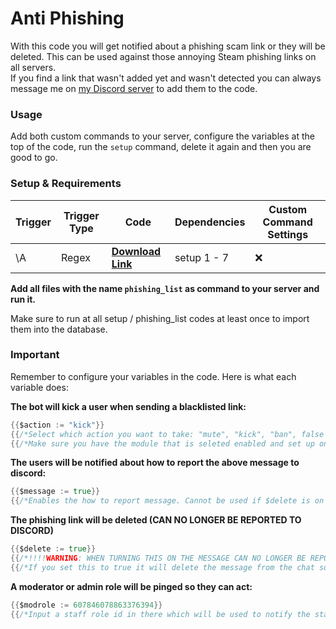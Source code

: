 # Anti Phishing

With this code you will get notified about a phishing scam link or they will be deleted. This can be used against those annoying Steam phishing links on all servers.  
If you find a link that wasn't added yet and wasn't detected you can always message me on [my Discord server](https://discord.gg/GRns3fg) to add them to the code.

### Usage

Add both custom commands to your server, configure the variables at the top of the code, run the `setup` command, delete it again and then you are good to go.

### Setup & Requirements

Trigger|Trigger Type|Code|Dependencies|Custom Command Settings
---|---|---|---|---
\A|Regex|**[Download Link](anti_phishing.yag)**|setup 1 - 7|❌

**Add all files with the name `phishing_list` as command to your server and run it.**

Make sure to run at all setup / phishing_list codes at least once to import them into the database.  

### Important

Remember to configure your variables in the code. Here is what each variable does:

**The bot will kick a user when sending a blacklisted link:**
```go
{{$action := "kick"}}
{{/*Select which action you want to take: "mute", "kick", "ban", false (disabled)*/}}
{{/*Make sure you have the module that is seleted enabled and set up on the yagpdb control panel / website*/}}
```

**The users will be notified about how to report the above message to discord:**
```go
{{$message := true}}
{{/*Enables the how to report message. Cannot be used if $delete is on true*/}}
```

**The phishing link will be deleted (CAN NO LONGER BE REPORTED TO DISCORD)**
```go
{{$delete := true}}
{{/*!!!!WARNING: WHEN TURNING THIS ON THE MESSAGE CAN NO LONGER BE REPORTED TO THE 'Trust & Safety-Team' FROM DISCORD!!!!*/}}
{{/*If you set this to true it will delete the message from the chat so nobody can fall for the scam / pishing link*/}}
```

**A moderator or admin role will be pinged so they can act:**
```go
{{$modrole := 607846078863376394}}
{{/*Input a staff role id in there which will be used to notify the staff about the link. This should be enabled if $delete is set to false.*/}}
```